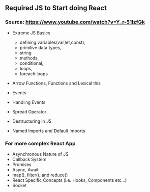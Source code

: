 ## Required JS to Start doing React

### Source: https://www.youtube.com/watch?v=Y_r-51IzfGk

- Extreme JS Basics
    - defining variables(var,let,const),
    - primitive data types,
    - string 
    - methods, 
    - conditional, 
    - loops, 
    - foreach loops

- Arrow Functions, Functions and Lexical this
- Events
- Handling Events
- Spread Operator
- Destructuring in JS
- Named Imports and Default Imports

### For more complex React App

- Asynchronous Nature of JS
- Callback System
- Promises
- Async, Await
- map(), filter(), and reduce()
- React Specific Concepts (i.e. Hooks, Components etc...)
- Socket
